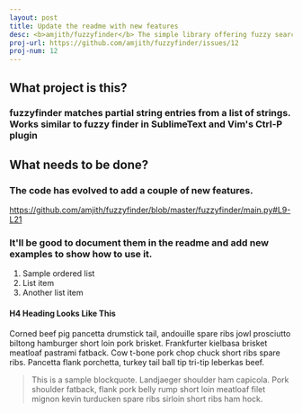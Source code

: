 ```yaml
---
layout: post
title: Update the readme with new features
desc: <b>amjith/fuzzyfinder</b> The simple library offering fuzzy search filtering of Python lists could use a writing hand.
proj-url: https://github.com/amjith/fuzzyfinder/issues/12
proj-num: 12
---
```


## What project is this?

### fuzzyfinder matches partial string entries from a list of strings. Works similar to fuzzy finder in SublimeText and Vim's Ctrl-P plugin

## What needs to be done?

### The code has evolved to add a couple of new features.

https://github.com/amjith/fuzzyfinder/blob/master/fuzzyfinder/main.py#L9-L21

### It'll be good to document them in the readme and add new examples to show how to use it.

1. Sample ordered list
2. List item 
3. Another list item

#### H4 Heading Looks Like This

Corned beef pig pancetta drumstick tail, andouille spare ribs jowl prosciutto biltong hamburger short loin pork brisket. Frankfurter kielbasa brisket meatloaf pastrami fatback. Cow t-bone pork chop chuck short ribs spare ribs. Pancetta flank porchetta, turkey tail ball tip tri-tip leberkas beef.

> This is a sample blockquote. Landjaeger shoulder ham capicola. 
> Pork shoulder fatback, flank pork belly rump short loin meatloaf filet mignon kevin turducken spare ribs sirloin short ribs ham hock.

